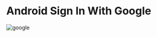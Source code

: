 # Android Sign In With Google

![google](https://user-images.githubusercontent.com/50073305/89115075-5ccd4100-d4a1-11ea-98e4-3c7f2940c069.PNG)

